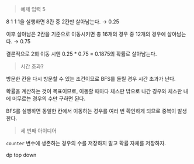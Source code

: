 > 예제 입력 5

8 1 1 1을 실행하면 8칸 중 2칸만 살아남는다. → 0.25

이후 살아남은 2칸을 기준으로 이동시키면 총 16개의 경우 중 12개의 경우에 살아남는다. → 0.75

결론적으로 2회 이동 시엔 0.25 \* 0.75 = 0.1875의 확률로 살아남는다.

> 시간 초과?

방문한 칸을 다시 방문할 수 있는 조건이므로 BFS를 돌릴 경우 시간 초과가 난다.

확률을 계산하는 것이 목표이므로, 이동할 때마다 체스판 밖으로 나간 경우와 체스판 내에 머무르는 경우의 수만 구하면 된다.

BFS를 실행하면 동일한 칸에서 이동하는 경우를 여러 번 확인하게 되므로 중복이 발생한다.

> 세 번째 아이디어

`counter` 변수에 생존하는 경우의 수를 저장하지 말고 확률 자체를 저장하자.

dp top down
